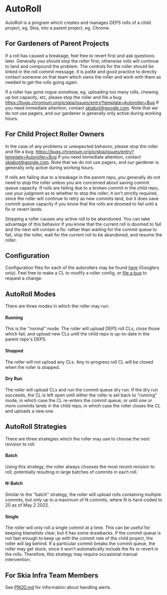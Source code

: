 AutoRoll
========

AutoRoll is a program which creates and manages DEPS rolls of a child project,
eg. Skia, into a parent project, eg. Chrome.


For Gardeners of Parent Projects
-------------------------------

If a roll has caused a breakage, feel free to revert first and ask questions
later. Generally you should stop the roller first, otherwise rolls will continue
to land and compound the problem. The controls for the roller should be linked
in the roll commit message. It is polite and good practice to directly contact
someone on that team which owns the roller and work with them as needed to get
the rolls going again.

If a roller has gone rogue somehow, eg. uploading too many rolls, chewing up bot
capacity, etc, please stop the roller and file a bug:
https://bugs.chromium.org/p/skia/issues/entry?template=Autoroller+Bug
If you need immediate attention, contact skiabot@google.com. Note that we do not
use pagers, and our gardener is generally only active during working hours.


For Child Project Roller Owners
-------------------------------

In the case of any problems or unexpected behavior, please stop the roller and
file a bug:
https://bugs.chromium.org/p/skia/issues/entry?template=Autoroller+Bug
If you need immediate attention, contact skiabot@google.com. Note that we do not
use pagers, and our gardener is generally only active during working hours.

If rolls are failing due to a breakage in the parent repo, you generally do not
need to stop the roller unless you are concerned about saving commit queue
capacity. If rolls are failing due to a broken commit in the child repo, use
your judgment as to whether to stop the roller; it isn't strictly required,
since the roller will continue to retry as new commits land, but it does save
commit queue capacity if you know that the rolls are doomed to fail until a fix
or revert lands.

Stopping a roller causes any active roll to be abandoned. You can take advantage
of this behavior if you know that the current roll is doomed to fail and the
next will contain a fix: rather than waiting for the commit queue to fail, stop
the roller, wait for the current roll to be abandoned, and resume the roller.


Configuration
-------------

Configuration files for each of the autorollers may be found
[here](https://skia.googlesource.com/skia-autoroll-internal-config) (Googlers
only).  Feel free to make a CL to modify a roller config, or
[file a bug](https://bugs.chromium.org/p/skia/issues/entry?template=Autoroller+Bug)
to request a change.


AutoRoll Modes
--------------

There are three modes in which the roller may run:


#### Running ####

This is the "normal" mode. The roller will upload DEPS roll CLs, close those
which fail, and upload new CLs until the child repo is up-to-date in the parent
repo's DEPS.


#### Stopped ####

The roller will not upload any CLs. Any in-progress roll CL will be closed when
the roller is stopped.


#### Dry Run ####

The roller will upload CLs and run the commit queue dry run. If the
dry run succeeds, the CL is left open until either the roller is set back to
"running" mode, in which case the CL re-enters the commit queue, or until one
or more commits lands in the child repo, in which case the roller closes the
CL and uploads a new one.


AutoRoll Strategies
-------------------

There are three strategies which the roller may use to choose the next revision
to roll:


#### Batch ####

Using this strategy, the roller always chooses the most recent revision to roll,
potentially resulting in large batches of commits in each roll.


#### N-Batch ####

Similar to the "batch" strategy, the roller will upload rolls containing
multiple commits, but only up to a maximum of N commits, where N is hard-coded
to 20 as of May 2 2022.


#### Single ####

The roller will only roll a single commit at a time.  This can be useful for
keeping blamelists clear, but it has some drawbacks.  If the commit queue is not
fast enough to keep up with the commit rate of the child project, the roller
will lag behind.  If a particular commit breaks the commit queue, the roller may
get stuck, since it won't automatically include the fix or revert in the rolls.
Therefore, this strategy may require occasional manual intervention.


For Skia Infra Team Members
---------------------------

See [PROD.md](./PROD.md) for information about handling alerts.
